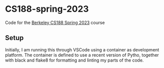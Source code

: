 # CS188-spring-2023
Code for the [Berkeley CS188 Spring 2023](https://inst.eecs.berkeley.edu/~cs188/sp23/) course

## Setup
Initially, I am running this through VSCode using a container as development platform. The container is defined to use a recent version of Pytho, together with black and flake8 for formatting and linting my parts of the code.

